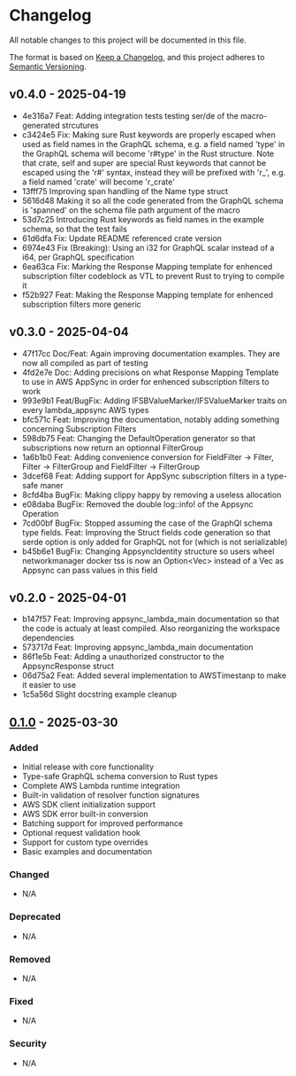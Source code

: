 # Changelog

All notable changes to this project will be documented in this file.

The format is based on [Keep a Changelog](https://keepachangelog.com/en/1.1.0/),
and this project adheres to [Semantic Versioning](https://semver.org/spec/v2.0.0.html).

## v0.4.0 - 2025-04-19

- 4e316a7 Feat: Adding integration tests testing ser/de of the macro-generated strcutures
- c3424e5 Fix: Making sure Rust keywords are properly escaped when used as field names in the GraphQL schema, e.g. a field named 'type' in the GraphQL schema will become 'r#type' in the Rust structure. Note that crate, self and super are special Rust keywords that cannot be escaped using the 'r#' syntax, instead they will be prefixed with 'r_', e.g. a field named 'crate' will become 'r_crate'
- 13fff75 Improving span handling of the Name type struct
- 5616d48 Making it so all the code generated from the GraphQL schema is 'spanned' on the schema file path argument of the macro
- 53d7c25 Introducing Rust keywords as field names in the example schema, so that the test fails
- 61d6dfa Fix: Update README referenced crate version
- 6974e43 Fix (Breaking): Using an i32 for GraphQL scalar  instead of a i64, per GraphQL specification
- 6ea63ca Fix: Marking the Response Mapping template for enhenced subscription filter codeblock as VTL to prevent Rust to trying to compile it
- f52b927 Feat: Making the Response Mapping template for enhenced subscription filters more generic

## v0.3.0 - 2025-04-04

- 47f17cc Doc/Feat: Again improving documentation examples. They are now all compiled as part of testing
- 4fd2e7e Doc: Adding precisions on what Response Mapping Template to use in AWS AppSync in order for enhenced subscription filters to work
- 993e9b1 Feat/BugFix: Adding IFSBValueMarker/IFSValueMarker traits on every lambda_appsync AWS types
- bfc571c Feat: Improving the documentation, notably adding something concerning Subscription Filters
- 598db75 Feat: Changing the DefaultOperation generator so that subscriptions now return an optionnal FilterGroup
- 1a6b1b0 Feat: Adding convenience conversion for FieldFilter -> Filter, Filter -> FilterGroup and FieldFilter -> FilterGroup
- 3dcef68 Feat: Adding support for AppSync subscription filters in a type-safe maner
- 8cfd4ba BugFix: Making clippy happy by removing a useless allocation
- e08daba BugFix: Removed the double log::info! of the Appsync Operation
- 7cd00bf BugFix: Stopped assuming the case of the GraphQl schema type fields. Feat: Improving the Struct fields code generation so that serde option  is only added for GraphQL  not for  (which is not serializable)
- b45b6e1 BugFix: Changing AppsyncIdentity structure so users wheel networkmanager docker tss is now an Option<Vec<String>> instead of a Vec<String> as Appsync can pass  values in this field

## v0.2.0 - 2025-04-01

- b147f57 Feat: Improving appsync_lambda_main documentation so that the code is actualy at least compiled. Also reorganizing the workspace dependencies
- 573717d Feat: Improving appsync_lambda_main documentation
- 86f1e5b Feat: Adding a unauthorized constructor to the AppsyncResponse struct
- 06d75a2 Feat: Added several implementation to AWSTimestanp to make it easier to use
- 1c5a56d Slight docstring example cleanup

## [0.1.0] - 2025-03-30

### Added
- Initial release with core functionality
- Type-safe GraphQL schema conversion to Rust types
- Complete AWS Lambda runtime integration
- Built-in validation of resolver function signatures
- AWS SDK client initialization support
- AWS SDK error built-in conversion
- Batching support for improved performance
- Optional request validation hook
- Support for custom type overrides
- Basic examples and documentation

### Changed
- N/A

### Deprecated
- N/A

### Removed
- N/A

### Fixed
- N/A

### Security
- N/A

[0.1.0]: https://github.com/JeremieRodon/lambda-appsync/releases/tag/v0.1.0
